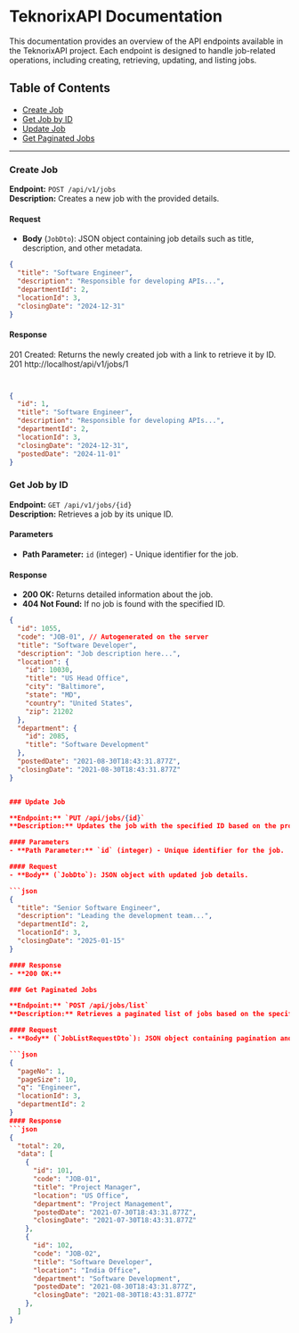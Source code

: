 # TeknorixAPI Documentation

This documentation provides an overview of the API endpoints available in the TeknorixAPI project. Each endpoint is designed to handle job-related operations, including creating, retrieving, updating, and listing jobs.

## Table of Contents
- [Create Job](#create-job)
- [Get Job by ID](#get-job-by-id)
- [Update Job](#update-job)
- [Get Paginated Jobs](#get-paginated-jobs)

---

### Create Job

**Endpoint:** `POST /api/v1/jobs`  
**Description:** Creates a new job with the provided details.

#### Request
- **Body** (`JobDto`): JSON object containing job details such as title, description, and other metadata.

```json
{
  "title": "Software Engineer",
  "description": "Responsible for developing APIs...",
  "departmentId": 2,
  "locationId": 3,
  "closingDate": "2024-12-31"
}
```
#### Response
201 Created: Returns the newly created job with a link to retrieve it by ID.
201 http://localhost/api/v1/jobs/1
```
```
```json

{
  "id": 1,
  "title": "Software Engineer",
  "description": "Responsible for developing APIs...",
  "departmentId": 2,
  "locationId": 3,
  "closingDate": "2024-12-31",
  "postedDate": "2024-11-01"
}
```
### Get Job by ID

**Endpoint:** `GET /api/v1/jobs/{id}`  
**Description:** Retrieves a job by its unique ID.

#### Parameters
- **Path Parameter:** `id` (integer) - Unique identifier for the job.

#### Response
- **200 OK:** Returns detailed information about the job.
- **404 Not Found:** If no job is found with the specified ID.

```json
{
  "id": 1055,
  "code": "JOB-01", // Autogenerated on the server
  "title": "Software Developer",
  "description": "Job description here...",
  "location": {
    "id": 10030,
    "title": "US Head Office",
    "city": "Baltimore",
    "state": "MD",
    "country": "United States",
    "zip": 21202
  },
  "department": {
    "id": 2085,
    "title": "Software Development"
  },
  "postedDate": "2021-08-30T18:43:31.877Z",
  "closingDate": "2021-08-30T18:43:31.877Z"
}


### Update Job

**Endpoint:** `PUT /api/jobs/{id}`  
**Description:** Updates the job with the specified ID based on the provided details.

#### Parameters
- **Path Parameter:** `id` (integer) - Unique identifier for the job.

#### Request
- **Body** (`JobDto`): JSON object with updated job details.

```json
{
  "title": "Senior Software Engineer",
  "description": "Leading the development team...",
  "departmentId": 2,
  "locationId": 3,
  "closingDate": "2025-01-15"
}

#### Response
- **200 OK:** 

### Get Paginated Jobs

**Endpoint:** `POST /api/jobs/list`  
**Description:** Retrieves a paginated list of jobs based on the specified filter criteria.

#### Request
- **Body** (`JobListRequestDto`): JSON object containing pagination and filtering options.

```json
{
  "pageNo": 1,
  "pageSize": 10,
  "q": "Engineer",
  "locationId": 3,
  "departmentId": 2
}
#### Response
```json
{
  "total": 20,
  "data": [
    {
      "id": 101,
      "code": "JOB-01",
      "title": "Project Manager",
      "location": "US Office",
      "department": "Project Management",
      "postedDate": "2021-07-30T18:43:31.877Z",
      "closingDate": "2021-07-30T18:43:31.877Z"
    },
    {
      "id": 102,
      "code": "JOB-02",
      "title": "Software Developer",
      "location": "India Office",
      "department": "Software Development",
      "postedDate": "2021-08-30T18:43:31.877Z",
      "closingDate": "2021-08-30T18:43:31.877Z"
    },
  ]
}
```
